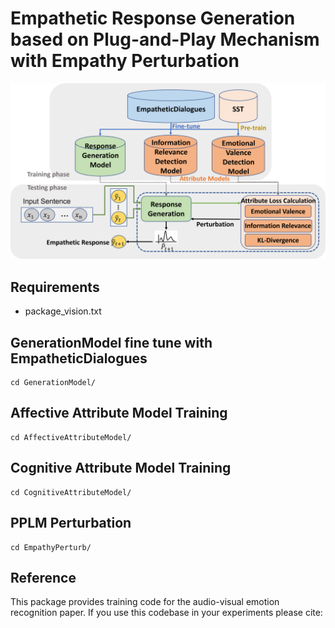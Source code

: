 # Empathetic Response Generation based on Plug-and-Play Mechanism with Empathy Perturbation

!["our proposed system frameworks"](https://github.com/Xuplussss/Empathetic-Response-Generation-based-on-Plug-and-Play-Mechanism-with-Empathy-Perturbation/blob/main/SystemFrameworks.tif?raw=true)

## Requirements
- package_vision.txt

## GenerationModel fine tune with EmpatheticDialogues
```
cd GenerationModel/
```

## Affective Attribute Model Training
```
cd AffectiveAttributeModel/
```

## Cognitive Attribute Model Training
```
cd CognitiveAttributeModel/
```

## PPLM Perturbation
```
cd EmpathyPerturb/
```

## Reference
This package provides training code for the audio-visual emotion recognition paper. If you use this codebase in your experiments please cite: 

```

```
